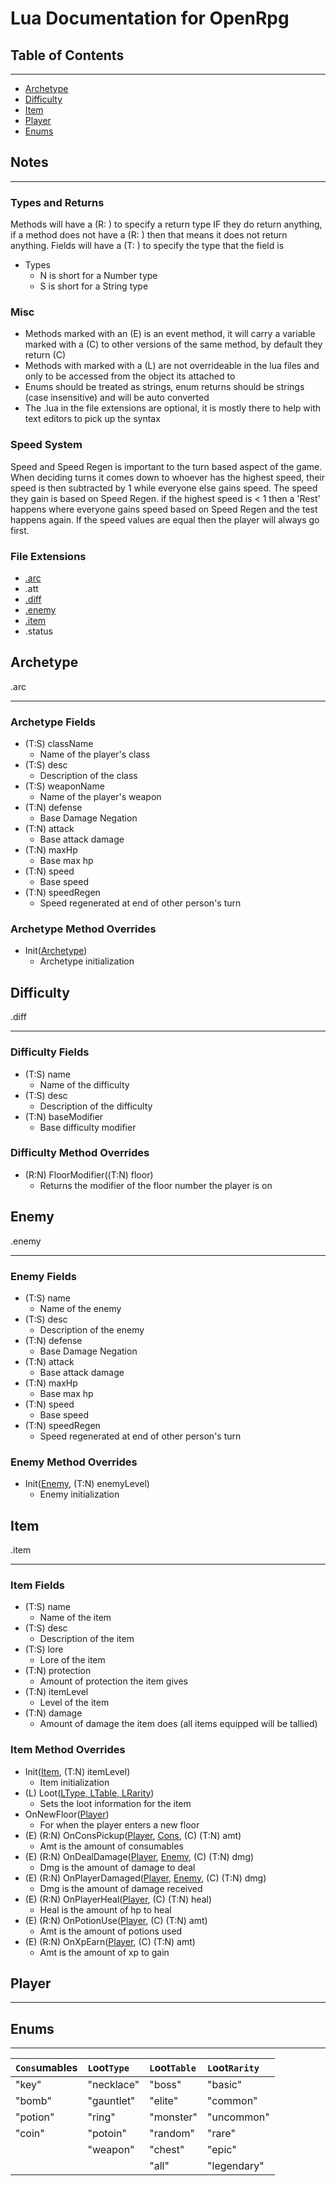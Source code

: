 # Lua Documentation for OpenRpg

## Table of Contents

----

- [Archetype](#archetype)
- [Difficulty](#difficulty)
- [Item](#item)
- [Player](#player)
- [Enums](#Enums)

## Notes

----

### Types and Returns

Methods will have a (R: ) to specify a return type IF they do return anything, if a method does not have a (R: ) then
that means it does not return anything. Fields will have a (T: ) to specify the type that the field is

- Types
  - N is short for a Number type
  - S is short for a String type

### Misc

- Methods marked with an (E) is an event method, it will carry a variable marked with a (C) to other versions of the
  same method, by default they return (C)
- Methods with marked with a (L) are not overrideable in the lua files and only to be accessed from the object its
  attached to
- Enums should be treated as strings, enum returns should be strings (case insensitive) and will be auto converted
- The .lua in the file extensions are optional, it is mostly there to help with text editors to pick up the syntax

### Speed System

Speed and Speed Regen is important to the turn based aspect of the game.
When deciding turns it comes down to whoever has the highest speed, their speed is then subtracted by 1 while everyone else gains speed.
The speed they gain is based on Speed Regen.
if the highest speed is < 1 then a 'Rest' happens where everyone gains speed based on Speed Regen and the test happens again.
If the speed values are equal then the player will always go first.

### File Extensions

- [.arc](#archetype)
- .att
- [.diff](#difficulty)
- [.enemy](#enemy)
- [.item](#item)
- .status

## Archetype

.arc

----

### Archetype Fields

- (T:S) className
  - Name of the player's class
- (T:S) desc
  - Description of the class
- (T:S) weaponName
  - Name of the player's weapon
- (T:N) defense
  - Base Damage Negation
- (T:N) attack
  - Base attack damage
- (T:N) maxHp
  - Base max hp
- (T:N) speed
  - Base speed
- (T:N) speedRegen
  - Speed regenerated at end of other person's turn

### Archetype Method Overrides

- Init([Archetype](#archetype))
  - Archetype initialization

## Difficulty

.diff

----

### Difficulty Fields

- (T:S) name
  - Name of the difficulty
- (T:S) desc
  - Description of the difficulty
- (T:N) baseModifier
  - Base difficulty modifier

### Difficulty Method Overrides

- (R:N) FloorModifier((T:N) floor)
  - Returns the modifier of the floor number the player is on

## Enemy

.enemy

----

### Enemy Fields

- (T:S) name
  - Name of the enemy
- (T:S) desc
  - Description of the enemy
- (T:N) defense
  - Base Damage Negation
- (T:N) attack
  - Base attack damage
- (T:N) maxHp
  - Base max hp
- (T:N) speed
  - Base speed
- (T:N) speedRegen
  - Speed regenerated at end of other person's turn

### Enemy Method Overrides

- Init([Enemy](#enemy), (T:N) enemyLevel)
  - Enemy initialization

## Item

.item

----

### Item Fields

- (T:S) name
  - Name of the item
- (T:S) desc
  - Description of the item
- (T:S) lore
  - Lore of the item
- (T:N) protection
  - Amount of protection the item gives
- (T:N) itemLevel
  - Level of the item
- (T:N) damage
  - Amount of damage the item does (all items equipped will be tallied)

### Item Method Overrides

- Init([Item](#item), (T:N) itemLevel)
  - Item initialization
- (L) Loot([LType, LTable, LRarity](#enums))
  - Sets the loot information for the item
- OnNewFloor([Player](#player))
  - For when the player enters a new floor
- (E) (R:N) OnConsPickup([Player](#player), [Cons](#enums), (C) (T:N) amt)
  - Amt is the amount of consumables
- (E) (R:N) OnDealDamage([Player](#player), [Enemy](#enemy), (C) (T:N) dmg)
  - Dmg is the amount of damage to deal
- (E) (R:N) OnPlayerDamaged([Player](#player), [Enemy](#enemy), (C) (T:N) dmg)
  - Dmg is the amount of damage received
- (E) (R:N) OnPlayerHeal([Player](#player), (C) (T:N) heal)
  - Heal is the amount of hp to heal
- (E) (R:N) OnPotionUse([Player](#player), (C) (T:N) amt)
  - Amt is the amount of potions used
- (E) (R:N) OnXpEarn([Player](#player), (C) (T:N) amt)
  - Amt is the amount of xp to gain

## Player

----

## Enums

----

|`Cons`umables|`L`oot`Type`|`L`oot`Table`|`L`oot`Rarity`|
|:------------|:-----------|:------------|:-------------|
|"key"        |"necklace"  |"boss"       |"basic"       |
|"bomb"       |"gauntlet"  |"elite"      |"common"      |
|"potion"     |"ring"      |"monster"    |"uncommon"    |
|"coin"       |"potoin"    |"random"     |"rare"        |
|             |"weapon"    |"chest"      |"epic"        |
|             |            |"all"        |"legendary"   |
